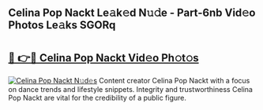 ## Celina Pop Nackt Le𝚊k𝚎d N𝚞𝚍e - Part-6nb Vid𝚎o Photos Le𝚊ks SGORq

# <h2><a href="http://fb9k104.evod.top/?m=Celina+Pop+Nackt">🔗 👉🔴 Celina Pop Nackt Vid𝚎o Ph𝚘t𝚘s</a></h2>

[![Celina Pop Nackt N𝚞d𝚎s](https://i.imgur.com/8V9OHl7.gif)](http://fb9k104.evod.top/?m=Celina+Pop+Nackt)
Content creator Celina Pop Nackt with a focus on dance trends and lifestyle snippets. Integrity and trustworthiness Celina Pop Nackt are vital for the credibility of a public figure. 
